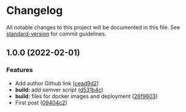 # Changelog

All notable changes to this project will be documented in this file. See [standard-version](https://github.com/conventional-changelog/standard-version) for commit guidelines.

## 1.0.0 (2022-02-01)


### Features

* Add author Github link ([cead9d2](https://github.com/eyzi/blog/commit/cead9d288cf4e635576a5ac82d9798b0dacb5388))
* **build:** add semver script ([d531b4c](https://github.com/eyzi/blog/commit/d531b4cb8861962968d905dd02f9d59695c2d821))
* **build:** files for docker images and deployment ([26f9603](https://github.com/eyzi/blog/commit/26f9603ebb3c76de0de86d017ef7ce541cb31a3b))
* First post ([09404c2](https://github.com/eyzi/blog/commit/09404c21fc2a94db918437d4045c31cdc0a89599))
